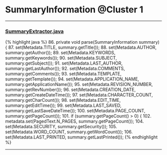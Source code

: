 # SummaryInformation @Cluster 1

***

### [SummaryExtractor.java](https://searchcode.com/codesearch/view/111785558/)
{% highlight java %}
86. private void parse(SummaryInformation summary) {
87.     set(Metadata.TITLE, summary.getTitle());
88.     set(Metadata.AUTHOR, summary.getAuthor());
89.     set(Metadata.KEYWORDS, summary.getKeywords());
90.     set(Metadata.SUBJECT, summary.getSubject());
91.     set(Metadata.LAST_AUTHOR, summary.getLastAuthor());
92.     set(Metadata.COMMENTS, summary.getComments());
93.     set(Metadata.TEMPLATE, summary.getTemplate());
94.     set(Metadata.APPLICATION_NAME, summary.getApplicationName());
95.     set(Metadata.REVISION_NUMBER, summary.getRevNumber());
96.     set(Metadata.CREATION_DATE, summary.getCreateDateTime());
97.     set(Metadata.CHARACTER_COUNT, summary.getCharCount());
98.     set(Metadata.EDIT_TIME, summary.getEditTime());
99.     set(Metadata.LAST_SAVED, summary.getLastSaveDateTime());
100.     set(Metadata.PAGE_COUNT, summary.getPageCount());
101.     if (summary.getPageCount() > 0) {
102.         metadata.set(PagedText.N_PAGES, summary.getPageCount());
104.     set(Metadata.SECURITY, summary.getSecurity());
105.     set(Metadata.WORD_COUNT, summary.getWordCount());
106.     set(Metadata.LAST_PRINTED, summary.getLastPrinted());
{% endhighlight %}

***

